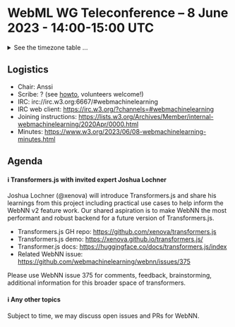 # WebML WG Teleconference – 8 June 2023 - 14:00-15:00 UTC

<details><summary>See the timezone table ...</summary>
<table>
<tr><td> San Francisco (U.S.A. - California) <td> Thu, 8 June 2022 <td> 07:00 <td> UTC-7 hours
<tr><td> Boston (U.S.A. - Massachusetts) <td> Thu, 8 June 2022 <td> 10:00 <td> UTC-4 hours
<tr><td> London (United Kingdom - England) <td> Thu, 8 June 2022 <td> 15:00 <td> UTC+1 hours
<tr><td> Berlin (Germany) <td> Thu, 8 June 2022 <td> 16:00 <td> UTC+2 hours
<tr><td> Helsinki (Finland) <td> Thu, 8 June 2022 <td> 17:00 <td> UTC+3 hours
<tr><td> Shanghai (China) <td> Thu, 8 June 2022 <td> 22:00 <td> UTC+8 hours
<tr><td> Tokyo (Japan) <td> Thu, 8 June 2022 <td> 23:00 <td> UTC+9 hours
<tr><td> Corresponding UTC (GMT) <td> Thu, 8 June 2022 <td colspan=2> 14:00 UTC
</table>

Other locations: https://www.timeanddate.com/worldclock/fixedtime.html?iso=20230608T14
</details>

## Logistics

* Chair: Anssi
* Scribe: ? (see [howto](https://github.com/webmachinelearning/meetings/blob/main/scribe-howto.md), volunteers welcome!)
* IRC: irc://irc.w3.org:6667/#webmachinelearning
* IRC web client: https://irc.w3.org/?channels=#webmachinelearning
* Joining instructions: https://lists.w3.org/Archives/Member/internal-webmachinelearning/2020Apr/0000.html
* Minutes: https://www.w3.org/2023/06/08-webmachinelearning-minutes.html

## Agenda

#### ℹ️ Transformers.js with invited expert Joshua Lochner

Joshua Lochner (@xenova) will introduce Transformers.js and share his learnings from this project including practical use cases to help inform the WebNN v2 feature work. Our shared aspiration is to make WebNN the most performant and robust backend for a future version of Transformers.js.

- Transformers.js GH repo: https://github.com/xenova/transformers.js
- Transformers.js demo: https://xenova.github.io/transformers.js/  
- Transformer.js docs: https://huggingface.co/docs/transformers.js/index
- Related WebNN issue: https://github.com/webmachinelearning/webnn/issues/375

Please use WebNN issue 375 for comments, feedback, brainstorming, additional information for this broader space of transformers.

#### ℹ️ Any other topics
  
Subject to time, we may discuss open issues and PRs for WebNN.
